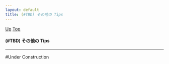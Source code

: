```yaml
---
layout: default
title: (#TBD) その他の Tips
---
```

[Up](no7882_Cr.html) [Top](../index.html)

#### (#TBD) その他の Tips

--- 
#Under Construction





